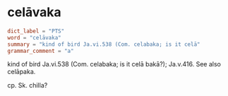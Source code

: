 # celāvaka

``` toml
dict_label = "PTS"
word = "celāvaka"
summary = "kind of bird Ja.vi.538 (Com. celabaka; is it celā"
grammar_comment = "a"
```

kind of bird Ja.vi.538 (Com. celabaka; is it celā bakā?); Ja.v.416. See also celāpaka.

cp. Sk. chilla?


